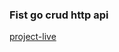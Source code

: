 ### Fist go crud http api

[project-live](https://www.youtube.com/watch?v=wyEYpX5U4Vg&ab_channel=Arthur404dev)